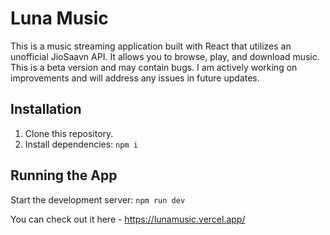 # Luna Music

This is a music streaming application built with React that utilizes an unofficial JioSaavn API. It allows you to browse, play, and download music.
This is a beta version and may contain bugs. I am actively working on improvements and will address any issues in future updates.

## Installation
1) Clone this repository.
2) Install dependencies: ```npm i```

## Running the App

Start the development server: ```npm run dev```

You can check out it here - https://lunamusic.vercel.app/
